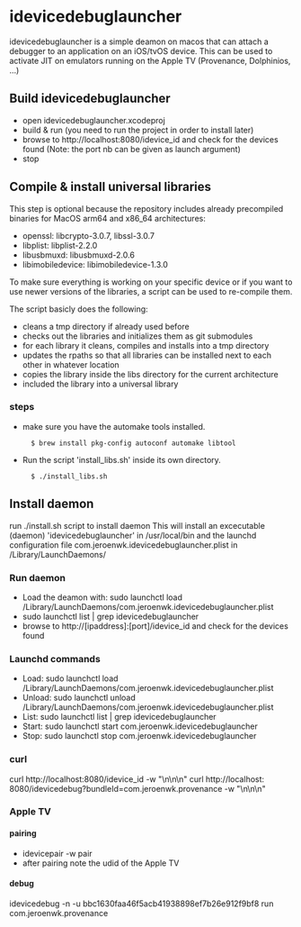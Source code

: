 # idevicedebuglauncher
idevicedebuglauncher is a simple deamon on macos that can attach a debugger to an application on an iOS/tvOS device.
This can be used to activate JIT on emulators running on the Apple TV (Provenance, Dolphinios, ...)


## Build idevicedebuglauncher
- open idevicedebuglauncher.xcodeproj
- build & run (you need to run the project in order to install later)
- browse to http://localhost:8080/idevice_id and check for the devices found (Note: the port nb can be given as launch argument)
- stop

## Compile & install universal libraries
This step is optional because the repository includes already precompiled binaries for MacOS arm64 and x86_64 architectures:
- openssl: libcrypto-3.0.7, libssl-3.0.7
- libplist: libplist-2.2.0
- libusbmuxd: libusbmuxd-2.0.6
- libimobiledevice: libimobiledevice-1.3.0

 To make sure everything is working on your specific device or if you want to use newer versions of the libraries, a script can be used to re-compile them.
 
 The script basicly does the following:
 - cleans a tmp directory if already used before
 - checks out the libraries and initializes them as git submodules
 - for each library it cleans, compiles and installs into a tmp directory
 - updates the rpaths so that all libraries can be installed next to each other in whatever location
 - copies the library inside the libs directory for the current architecture
 - included the library into a universal library

### steps
- make sure you have the automake tools installed.

        $ brew install pkg-config autoconf automake libtool
- Run the script 'install_libs.sh' inside its own directory.

        $ ./install_libs.sh

## Install daemon
run ./install.sh script to install daemon
This will install an excecutable (daemon) 'idevicedebuglauncher' in /usr/local/bin and the launchd configuration file com.jeroenwk.idevicedebuglauncher.plist in /Library/LaunchDaemons/

### Run daemon
- Load the deamon with: sudo launchctl load /Library/LaunchDaemons/com.jeroenwk.idevicedebuglauncher.plist
- sudo launchctl list | grep idevicedebuglauncher
- browse to http://[ipaddress]:[port]/idevice_id and check for the devices found

### Launchd commands
- Load: sudo launchctl load /Library/LaunchDaemons/com.jeroenwk.idevicedebuglauncher.plist
- Unload: sudo launchctl unload /Library/LaunchDaemons/com.jeroenwk.idevicedebuglauncher.plist
- List: sudo launchctl list | grep idevicedebuglauncher
- Start: sudo launchctl start com.jeroenwk.idevicedebuglauncher
- Stop: sudo launchctl stop com.jeroenwk.idevicedebuglauncher

### curl
curl http://localhost:8080/idevice_id -w "\n\n\n"
curl http://localhost: 8080/idevicedebug\?bundleId=com.jeroenwk.provenance -w "\n\n\n"

### Apple TV
#### pairing
- idevicepair -w pair
- after pairing note the udid of the Apple TV

#### debug
idevicedebug -n -u bbc1630faa46f5acb41938898ef7b26e912f9bf8 run com.jeroenwk.provenance
